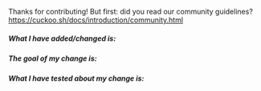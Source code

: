 Thanks for contributing! But first: did you read our community guidelines?
https://cuckoo.sh/docs/introduction/community.html

##### What I have added/changed is:

##### The goal of my change is:

##### What I have tested about my change is:
